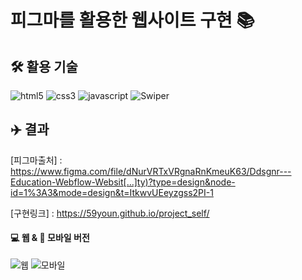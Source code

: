 # 피그마를 활용한 웹사이트 구현 📚
## 🛠️ 활용 기술
![html5](https://img.shields.io/badge/html5-E34F26.svg?&style=for-the-badge&logo=html5&logoColor=white)
![css3](https://img.shields.io/badge/css3-1572B6.svg?&style=for-the-badge&logo=css3&logoColor=white)
![javascript](https://img.shields.io/badge/javascript-F7DF1E.svg?&style=for-the-badge&logo=javascript&logoColor=white)
![Swiper](https://img.shields.io/badge/swiper-6332F6.svg?&style=for-the-badge&logo=swiper&logoColor=white)
## ✈️ 결과
[피그마출처] : <https://www.figma.com/file/dNurVRTxVRgnaRnKmeuK63/Ddsgnr---Education-Webflow-Websit[…]ty)?type=design&node-id=1%3A3&mode=design&t=ItkwvUEeyzgss2PI-1>

[구현링크] : <https://59youn.github.io/project_self/>

 #### 💻 웹 & 📱 모바일 버전
![웹](https://github.com/59Youn/project_self/assets/162939328/78398d61-39bb-4cfc-87fe-c1ebc55cd204)
![모바일](https://github.com/59Youn/project_self/assets/162939328/7dcfeb07-036b-4298-b012-0f8ecb128419)


